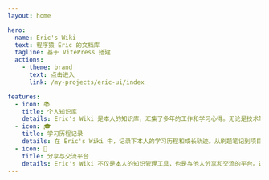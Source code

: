 ```yaml
---
layout: home

hero:
  name: Eric's Wiki
  text: 程序猿 Eric 的文档库
  tagline: 基于 VitePress 搭建
  actions:
    - theme: brand
      text: 点击进入
      link: /my-projects/eric-ui/index

features:
  - icon: 📚
    title: 个人知识库
    details: Eric's Wiki 是本人的知识库，汇集了多年的工作和学习心得。无论是技术笔记、项目经验还是学习心得，都可以在这里找到。这个知识库不仅对本人的学习成长有所助益，也能与他人分享见解和经验，促进共同进步。
  - icon: 🎓
    title: 学习历程记录
    details: 在 Eric's Wiki 中，记录下本人的学习历程和成长轨迹。从刷题笔记到项目开发的技术总结，每一步的成长都值得被记录。这不仅是对自己学习过程的总结和反思，也可以成为他人学习的参考和启发。
  - icon: 💬
    title: 分享与交流平台
    details: Eric's Wiki 不仅是本人的知识管理工具，也是与他人分享和交流的平台。通过分享笔记和见解，可以与他人建立起交流互动的桥梁，共同探讨技术问题、分享心得体会，激发更多的创意和灵感。
---
```

<!-- 
个人的 wiki 项目


![1709130732186.png](https://cdn.jsdelivr.net/gh/EricWXY/PictureBed_0@master/202402282233366.png)

以下是 GPT 帮我写的 README - 日后润色好发布到 github 
```markdown
# Eric's Wiki

Eric's Wiki 是一个个人文档库，旨在整理和分享多年工作和学习的笔记、项目经验以及个人见解。无论是技术探索、学习笔记还是个人成长，你都可以在这里找到有用的信息和灵感。

## 功能特性

- **个人知识库**: 汇集了多年的工作和学习心得，是你个人的知识宝库。无论是技术笔记、项目经验还是学习心得，都可以在这里找到。
  
- **学习历程记录**: 记录下自己的学习历程和成长轨迹。从学生时代的学习笔记到职场中的技术总结，每一步的成长都值得被记录。

- **分享与交流平台**: 不仅是个人的知识管理工具，也是与他人分享和交流的平台。通过分享你的笔记和见解，与他人建立交流互动，共同探讨技术问题、分享心得体会。

## 栏目介绍

- **源码地图**: 分享对开源框架源码的解读和理解，探究其设计思路和实现原理。

- **刷题笔记**: 分享日常刷题（算法、面试题）的思路以及套路总结，帮助他人更好地理解和掌握算法知识。

- **个人项目**: 归档个人项目的介绍和文档，分享项目的背景、功能特性以及技术架构。

- **个人工作流方法论**: 总结个人项目开发中的经验，分享工作流和方法论，帮助他人提升工作效率和项目管理能力。

- **读书笔记**: 记录阅读的书籍内容和心得体会，分享书籍的重要观点、理解和应用。

- **佛学笔记**: 分享在学习佛学过程中的心得体会和感悟，探讨人生哲学和修行之道。

## 使用指南

1. 克隆项目到本地：`git clone https://github.com/your-username/erics-wiki.git`
2. 安装依赖：`npm install`
3. 启动项目：`npm run dev`

欢迎贡献你的笔记和见解，让Eric's Wiki变得更加丰富和有价值！

```


-->
